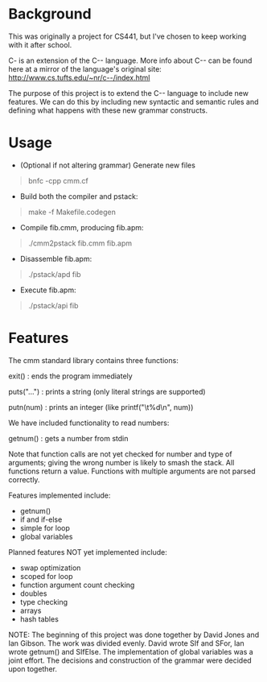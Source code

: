 # Background
This was originally a project for CS441, but I've chosen to keep working with it after school.

C- is an extension of the C-- language. More info about C-- can be found here at a mirror of the language's original site: http://www.cs.tufts.edu/~nr/c--/index.html 

The purpose of this project is to extend the C-- language to include new features. We can do this by including new syntactic and semantic rules and defining what happens with these new grammar constructs.

# Usage
- (Optional if not altering grammar) Generate new files
> bnfc -cpp cmm.cf

- Build both the compiler and pstack:
> make -f Makefile.codegen

- Compile fib.cmm, producing fib.apm:
> ./cmm2pstack fib.cmm fib.apm

- Disassemble fib.apm:
> ./pstack/apd fib

- Execute fib.apm:
> ./pstack/api fib

# Features
  The cmm standard library contains three functions:

  exit()      : ends the program immediately  

  puts("...") : prints a string (only literal strings are supported)  

  putn(num)   : prints an integer (like printf("\t%d\n", num))  

  We have included functionality to read numbers:  

  getnum()    : gets a number from stdin

Note that function calls are not yet checked for number and type of
arguments; giving the wrong number is likely to smash the stack.
All functions return a value. Functions with multiple arguments are not parsed correctly.

Features implemented include:
* getnum()
* if and if-else
* simple for loop
* global variables

Planned features NOT yet implemented include:
* swap optimization
* scoped for loop
* function argument count checking
* doubles 
* type checking
* arrays
* hash tables

NOTE: The beginning of this project was done together by David Jones
and Ian Gibson. The work was divided evenly. David wrote SIf and
SFor, Ian wrote getnum() and SIfElse. The implementation of global
variables was a joint effort. The decisions and construction of
the grammar were decided upon together.
